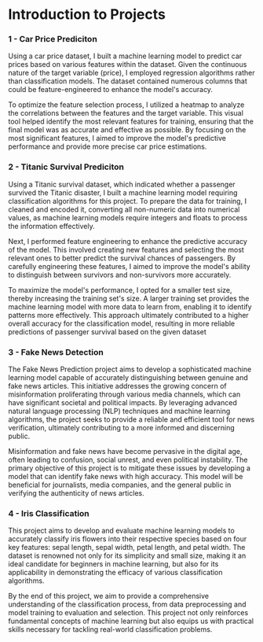 # Introduction to Projects

### 1 - Car Price Prediciton

Using a car price dataset, I built a machine learning model to predict car prices based on various features within the dataset. Given the continuous nature of the target variable (price), I employed regression algorithms rather than classification models. The dataset contained numerous columns that could be feature-engineered to enhance the model's accuracy.

To optimize the feature selection process, I utilized a heatmap to analyze the correlations between the features and the target variable. This visual tool helped identify the most relevant features for training, ensuring that the final model was as accurate and effective as possible. By focusing on the most significant features, I aimed to improve the model's predictive performance and provide more precise car price estimations.


### 2 - Titanic Survival Prediciton

Using a Titanic survival dataset, which indicated whether a passenger survived the Titanic disaster, I built a machine learning model requiring classification algorithms for this project. To prepare the data for training, I cleaned and encoded it, converting all non-numeric data into numerical values, as machine learning models require integers and floats to process the information effectively.

Next, I performed feature engineering to enhance the predictive accuracy of the model. This involved creating new features and selecting the most relevant ones to better predict the survival chances of passengers. By carefully engineering these features, I aimed to improve the model's ability to distinguish between survivors and non-survivors more accurately.

To maximize the model's performance, I opted for a smaller test size, thereby increasing the training set's size. A larger training set provides the machine learning model with more data to learn from, enabling it to identify patterns more effectively. This approach ultimately contributed to a higher overall accuracy for the classification model, resulting in more reliable predictions of passenger survival based on the given dataset


### 3 - Fake News Detection 

The Fake News Prediction project aims to develop a sophisticated machine learning model capable of accurately distinguishing between genuine and fake news articles. This initiative addresses the growing concern of misinformation proliferating through various media channels, which can have significant societal and political impacts. By leveraging advanced natural language processing (NLP) techniques and machine learning algorithms, the project seeks to provide a reliable and efficient tool for news verification, ultimately contributing to a more informed and discerning public.

Misinformation and fake news have become pervasive in the digital age, often leading to confusion, social unrest, and even political instability. The primary objective of this project is to mitigate these issues by developing a model that can identify fake news with high accuracy. This model will be beneficial for journalists, media companies, and the general public in verifying the authenticity of news articles.


### 4 - Iris Classification

This project aims to develop and evaluate machine learning models to accurately classify iris flowers into their respective species based on four key features: sepal length, sepal width, petal length, and petal width. The dataset is renowned not only for its simplicity and small size, making it an ideal candidate for beginners in machine learning, but also for its applicability in demonstrating the efficacy of various classification algorithms.

By the end of this project, we aim to provide a comprehensive understanding of the classification process, from data preprocessing and model training to evaluation and selection. This project not only reinforces fundamental concepts of machine learning but also equips us with practical skills necessary for tackling real-world classification problems.
